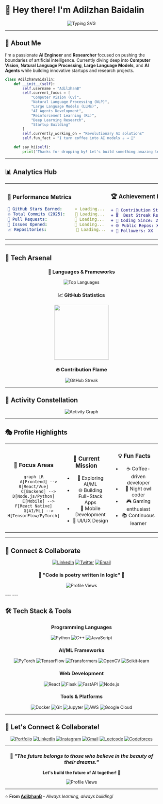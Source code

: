 # 👋 Hey there! I'm Adilzhan Baidalin

<div align="center">
  
![Typing SVG](https://readme-typing-svg.herokuapp.com?font=Fira+Code&size=30&duration=3000&pause=1000&color=00D9FF&center=true&vCenter=true&multiline=true&width=800&height=100&lines=AI+Engineer+%26+Researcher;Building+the+Future+with+AI)

</div>

---

## 🚀 About Me

I'm a passionate **AI Engineer** and **Researcher** focused on pushing the boundaries of artificial intelligence. Currently diving deep into **Computer Vision**, **Natural Language Processing**, **Large Language Models**, and **AI Agents** while building innovative startups and research projects.

```python
class AdilzhanBaidalin:
    def __init__(self):
        self.username = "AdilzhanB"
        self.current_focus = [
            "Computer Vision (CV)",
            "Natural Language Processing (NLP)", 
            "Large Language Models (LLMs)",
            "AI Agents Development",
            "Reinforcement Learning (RL)",
            "Deep Learning Research",
            "Startup Building"
        ]
        self.currently_working_on = "Revolutionary AI solutions"
        self.fun_fact = "I turn coffee into AI models ☕ → 🤖"
    
    def say_hi(self):
        print("Thanks for dropping by! Let's build something amazing together!")
```
---

## 📊 **Analytics Hub**

<table align="center">
<tr>
<td>

### 🎯 **Performance Metrics**
```yaml
🌟 GitHub Stars Earned:     ⭐ Loading...
🔥 Total Commits (2025):    💫 Loading...
🚀 Pull Requests:           🔄 Loading...
🐛 Issues Opened:           📝 Loading...
📈 Repositories:            📁 Loading...
```

</td>
<td>

### 🏆 **Achievement Board**
```diff
+ 💯 Contribution Streak: XX days
+ 🎖️  Best Streak Record: XX days
+ 📅 Coding Since: 2024
+ 🌐 Public Repos: XX
+ 👥 Followers: XX
```

</td>
</tr>
</table>

---

## 🎨 **Tech Arsenal**

<div align="center">

### 🔧 **Languages & Frameworks**

![Top Languages](https://github-readme-stats.vercel.app/api/top-langs/?username=AdilzhanB&layout=donut-vertical&theme=tokyonight&hide_border=true&bg_color=0D1117&title_color=00D4FF&text_color=FFFFFF)

### 📈 **GitHub Statistics**

<img height="180em" src="https://github-readme-stats.vercel.app/api?username=AdilzhanB&show_icons=true&theme=tokyonight&hide_border=true&bg_color=0D1117&title_color=00D4FF&icon_color=00D4FF&text_color=FFFFFF&count_private=true" />

### 🔥 **Contribution Flame**

![GitHub Streak](https://streak-stats.demolab.com?user=AdilzhanB&theme=tokyonight&hide_border=true&background=0D1117&stroke=00D4FF&ring=00D4FF&fire=FF6B6B&currStreakLabel=00D4FF&sideNums=FFFFFF&currStreakNum=FFFFFF&sideLabels=FFFFFF&dates=8B949E)

</div>

---

## 🌌 **Activity Constellation**

<div align="center">

![Activity Graph](https://github-readme-activity-graph.vercel.app/graph?username=AdilzhanB&theme=tokyo-night&hide_border=true&bg_color=0D1117&color=00D4FF&line=00D4FF&point=FF6B6B)

</div>

---

## 🎭 **Profile Highlights**

<div align="center">

<table>
<tr>
<td align="center" width="33%">

### 🎯 **Focus Areas**
```mermaid
graph LR
    A[Frontend] --> B[React/Vue]
    C[Backend] --> D[Node.js/Python]
    E[Mobile] --> F[React Native]
    G[AI/ML] --> H[TensorFlow/PyTorch]
```

</td>
<td align="center" width="33%">

### 🚀 **Current Mission**
- 🔬 Exploring AI/ML
- 🌐 Building Full-Stack Apps
- 📱 Mobile Development
- 🎨 UI/UX Design

</td>
<td align="center" width="33%">

### 💡 **Fun Facts**
- ☕ Coffee-driven developer
- 🌙 Night owl coder
- 🎮 Gaming enthusiast
- 📚 Continuous learner

</td>
</tr>
</table>

</div>

---

## 🎪 **Connect & Collaborate**

<div align="center">

[![LinkedIn](https://img.shields.io/badge/LinkedIn-0077B5?style=for-the-badge&logo=linkedin&logoColor=white)](https://linkedin.com/in/yourprofile)
[![Twitter](https://img.shields.io/badge/Twitter-1DA1F2?style=for-the-badge&logo=twitter&logoColor=white)](https://twitter.com/yourprofile)
[![Email](https://img.shields.io/badge/Email-D14836?style=for-the-badge&logo=gmail&logoColor=white)](mailto:your.email@example.com)

### 💫 **"Code is poetry written in logic"** 💫

![Profile Views](https://komarev.com/ghpvc/?username=AdilzhanB&color=00D4FF&style=for-the-badge&label=Profile+Views)

</div>

</div>
---
---

## 🛠️ Tech Stack & Tools

<div align="center">

### **Programming Languages**
<p>
<img src="https://img.shields.io/badge/Python-3776AB?style=for-the-badge&logo=python&logoColor=white&animation=pulse" alt="Python"/>
<img src="https://img.shields.io/badge/C++-00599C?style=for-the-badge&logo=c%2B%2B&logoColor=white" alt="C++"/>
<img src="https://img.shields.io/badge/JavaScript-F7DF1E?style=for-the-badge&logo=javascript&logoColor=black" alt="JavaScript"/>
</p>

### **AI/ML Frameworks**
<p>
<img src="https://img.shields.io/badge/PyTorch-EE4C2C?style=for-the-badge&logo=pytorch&logoColor=white" alt="PyTorch"/>
<img src="https://img.shields.io/badge/TensorFlow-FF6F00?style=for-the-badge&logo=tensorflow&logoColor=white" alt="TensorFlow"/>
<img src="https://img.shields.io/badge/🤗_Transformers-FFD21E?style=for-the-badge&logoColor=black" alt="Transformers"/>
<img src="https://img.shields.io/badge/OpenCV-27338e?style=for-the-badge&logo=OpenCV&logoColor=white" alt="OpenCV"/>
<img src="https://img.shields.io/badge/scikit_learn-F7931E?style=for-the-badge&logo=scikit-learn&logoColor=white" alt="Scikit-learn"/>
</p>

### **Web Development**
<p>
<img src="https://img.shields.io/badge/React-20232A?style=for-the-badge&logo=react&logoColor=61DAFB" alt="React"/>
<img src="https://img.shields.io/badge/Flask-000000?style=for-the-badge&logo=flask&logoColor=white" alt="Flask"/>
<img src="https://img.shields.io/badge/FastAPI-005571?style=for-the-badge&logo=fastapi" alt="FastAPI"/>
<img src="https://img.shields.io/badge/Node.js-43853D?style=for-the-badge&logo=node.js&logoColor=white" alt="Node.js"/>
</p>

### **Tools & Platforms**
<p>
<img src="https://img.shields.io/badge/Docker-2496ED?style=for-the-badge&logo=docker&logoColor=white" alt="Docker"/>
<img src="https://img.shields.io/badge/Git-F05032?style=for-the-badge&logo=git&logoColor=white" alt="Git"/>
<img src="https://img.shields.io/badge/Jupyter-F37626?style=for-the-badge&logo=jupyter&logoColor=white" alt="Jupyter"/>
<img src="https://img.shields.io/badge/AWS-232F3E?style=for-the-badge&logo=amazon-aws&logoColor=white" alt="AWS"/>
<img src="https://img.shields.io/badge/Google_Cloud-4285F4?style=for-the-badge&logo=google-cloud&logoColor=white" alt="Google Cloud"/>
</p>

</div>

---

## 🤝 Let's Connect & Collaborate!

<div align="center">

[![Portfolio](https://img.shields.io/badge/Portfolio-FF5722?style=for-the-badge&logo=todoist&logoColor=white)](https://github.com/AdilzhanB)
[![LinkedIn](https://img.shields.io/badge/LinkedIn-0077B5?style=for-the-badge&logo=linkedin&logoColor=white)](https://www.linkedin.com/in/baidalin-adilzhan-55b810338/)
[![Instagram](https://img.shields.io/badge/Instagram-1DA1F2?style=for-the-badge&logo=instagram&logoColor=white)](https://www.instagram.com/baidalin_adilzhan/#)
[![Gmail](https://img.shields.io/badge/Gmail-D14836?style=for-the-badge&logo=gmail&logoColor=white)](mailto:adekabai2012@gmail.com)
[![Leetcode](https://img.shields.io/badge/LeetCode-000000?style=for-the-badge&logo=LeetCode)](https://leetcode.com/u/adilbai)
[![Codeforces](https://img.shields.io/badge/CodeForces-%231F8ACB?style=for-the-badge&logo=codeforces&logoColor=codeforces&labelColor=white)](https://codeforces.com/profile/AdilzhanB)
</div>

---

<div align="center">

### 💭 *"The future belongs to those who believe in the beauty of their dreams."*

**Let's build the future of AI together! 🚀**

<img src="https://komarev.com/ghpvc/?username=AdilzhanB&label=Profile%20Views&color=0e75b6&style=flat" alt="Profile Views" />

</div>

---

⭐️ **From [AdilzhanB](https://github.com/AdilzhanB)** - *Always learning, always building!*
